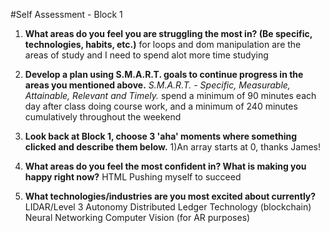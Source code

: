 #Self Assessment - Block 1

1. **What areas do you feel you are struggling the most in? (Be specific, technologies, habits, etc.)**
for loops and dom manipulation are the areas of study and I need to spend alot more time studying


2. **Develop a plan using S.M.A.R.T. goals to continue progress in the areas you mentioned above.** *S.M.A.R.T. - Specific, Measurable, Attainable, Relevant and Timely.*
spend a minimum of 90 minutes each day after class doing course work, and a minimum of 240 minutes cumulatively throughout the weekend

3. **Look back at Block 1, choose 3 'aha' moments where something clicked and describe them below.**
1)An array starts at 0, thanks James!

4. **What areas do you feel the most confident in? What is making you happy right now?**
HTML
Pushing myself to succeed


5. **What technologies/industries are you most excited about currently?**
LIDAR/Level 3 Autonomy
Distributed Ledger Technology (blockchain)
Neural Networking
Computer Vision (for AR purposes)